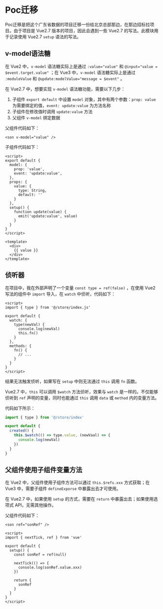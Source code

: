 # Poc迁移

Poc迁移是把这个广东省数据的项目迁移一份给北京总部那边，在那边招标拉项目。由于项目是 Vue2.7 版本的项目，因此会遇到一些 Vue2.7 的写法。此模块用于记录使用 Vue2.7 `setup` 语法的写法。

## v-model语法糖

在 Vue2 中，`v-model` 语法糖实际上是通过 `:value="value"` 和 `@input="value = $event.target.value"` ；在 Vue3 中，`v-model` 语法糖实际上是通过 `:moduleValue` 和 `@update:modelValue="message = $event"` 。

在 Vue2.7 中，想要实现 `v-model` 语法糖功能，需要以下几步：

1. 子组件 `export default` 中设置 `model` 对象，其中有两个参数：`prop: value` 为需要绑定的值，`event: update:value` 为方法名称
2. 子组件在修改值时调用 `update:value` 方法
3. 父组件 `v-model` 绑定数据

父组件代码如下：

```vue
<son v-model="value" />
```

子组件代码如下：

```vue
<script>
export default {
  model: {
    prop: 'value',
    event: 'update:value',
  },
  props: {
    value: {
      type: String,
      default: ''
    }
  },
  setup() {
    function update(value) {
      emit('update:value', value)
    }
  }
}
</script>

<template>
  <div>
    {{ value }}
  </div>
</template>
```

## 侦听器

在项目中，我在外部声明了一个变量 `const type = ref(false)` ，在使用 Vue2 写法的组件中 `import` 导入，在 `watch` 中侦听，代码如下：

```vue
<script>
import { type } from '@/store/index.js'

export default {
  watch: {
    type(newVal) {
      console.log(newVal)
      this.fn()
    }
  },
  methods: {
    fn() {
      // ...
    }
  }
}
</script>
```

结果无法触发侦听，如果写在 `setup` 中则无法通过 `this` 调用 `fn` 函数。

Vue2.7 中，`this` 可以调用 `$watch` 方法侦听，效果与 `watch` 是一样的。不仅能够侦听到 `ref` 声明的变量，同时也能通过 `this` 调用 `data` 或 `method` 内的变量方法。

代码如下所示：

```js
import { type } from '@/store/index'

export default {
  created() {
    this.$watch(() => type.value, (newVaal) => {
      console.log(newVal)
    })
  }
}
```

## 父组件使用子组件变量方法

在 Vue2 中，父组件使用子组件方法可以通过 `this.$refs.xxx` 方式获取；在 Vue3 中，需要子组件 `defineExporse` 中暴露出去才可使用。

在 Vue2.7 中，如果使用 `setup` 的方式，需要在 `return` 中暴露出去；如果使用选项式 API，无需其他操作。

父组件代码如下：

```vue
<son ref="sonRef" />

<script>
import { nextTick, ref } from 'vue'

export default {
  setup() {
    const sonRef = ref(null)

    nextTick(() => {
      console.log(sonRef.value.xxx)
    })

    return {
      sonRef
    }
  }
}
</script>
```


